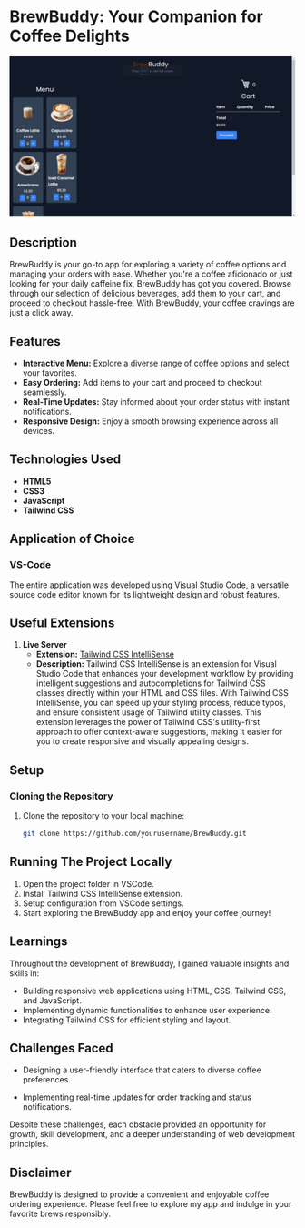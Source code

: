 # BrewBuddy: Your Companion for Coffee Delights

![Project Showcase](brewbuddy-pic.JPG)

## Description

BrewBuddy is your go-to app for exploring a variety of coffee options and managing your orders with ease. Whether you're a coffee aficionado or just looking for your daily caffeine fix, BrewBuddy has got you covered. Browse through our selection of delicious beverages, add them to your cart, and proceed to checkout hassle-free. With BrewBuddy, your coffee cravings are just a click away.

## Features

- **Interactive Menu:** Explore a diverse range of coffee options and select your favorites.
- **Easy Ordering:** Add items to your cart and proceed to checkout seamlessly.
- **Real-Time Updates:** Stay informed about your order status with instant notifications.
- **Responsive Design:** Enjoy a smooth browsing experience across all devices.

## Technologies Used

- **HTML5**
- **CSS3**
- **JavaScript**
- **Tailwind CSS**

## Application of Choice

### VS-Code

The entire application was developed using Visual Studio Code, a versatile source code editor known for its lightweight design and robust features.

## Useful Extensions

1. **Live Server**
   - **Extension:** [Tailwind CSS IntelliSense](https://marketplace.visualstudio.com/items?itemName=bradlc.vscode-tailwindcss)
   - **Description:** Tailwind CSS IntelliSense is an extension for Visual Studio Code that enhances your development workflow by providing intelligent suggestions and autocompletions for Tailwind CSS classes directly within your HTML and CSS files. With Tailwind CSS IntelliSense, you can speed up your styling process, reduce typos, and ensure consistent usage of Tailwind utility classes. This extension leverages the power of Tailwind CSS's utility-first approach to offer context-aware suggestions, making it easier for you to create responsive and visually appealing designs.
## Setup

### Cloning the Repository

1. Clone the repository to your local machine:
   ```bash
   git clone https://github.com/yourusername/BrewBuddy.git

## Running The Project Locally
1. Open the project folder in VSCode.
2. Install Tailwind CSS IntelliSense extension.
3. Setup configuration from VSCode settings.
4. Start exploring the BrewBuddy app and enjoy your coffee journey!

## Learnings
Throughout the development of BrewBuddy, I gained valuable insights and skills in:

- Building responsive web applications using HTML, CSS, Tailwind CSS, and JavaScript.
- Implementing dynamic functionalities to enhance user experience.
- Integrating Tailwind CSS for efficient styling and layout.

## Challenges Faced
- Designing a user-friendly interface that caters to diverse coffee preferences.

- Implementing real-time updates for order tracking and status notifications.

Despite these challenges, each obstacle provided an opportunity for growth, skill development, and a deeper understanding of web development principles.

## Disclaimer
BrewBuddy is designed to provide a convenient and enjoyable coffee ordering experience. Please feel free to explore my app and indulge in your favorite brews responsibly.